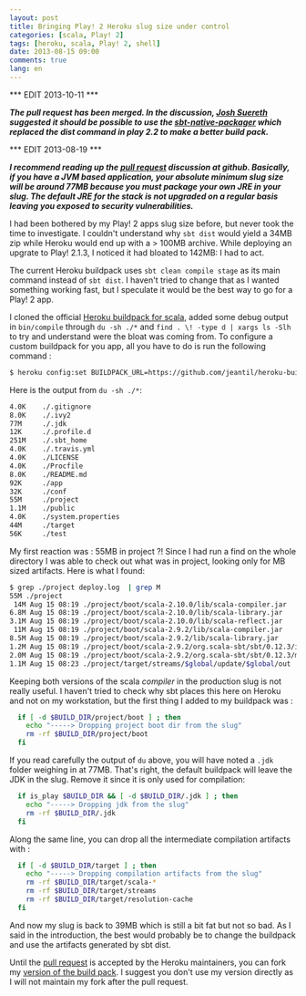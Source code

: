 ```yaml
---
layout: post
title: Bringing Play! 2 Heroku slug size under control
categories: [scala, Play! 2]
tags: [heroku, scala, Play! 2, shell]
date: 2013-08-15 09:00
comments: true
lang: en
---
```

*** EDIT 2013-10-11 ***

***The pull request has been merged. In the discussion, [Josh Suereth](http://jsuereth.com/) suggested it should be possible to use the [sbt-native-packager](http://www.scala-sbt.org/sbt-native-packager/) which replaced the dist command in play 2.2 to make a better build pack.***

*** EDIT 2013-08-19 ***

***I recommend reading up the [pull request](https://github.com/heroku/heroku-buildpack-scala/pull/48) discussion at github. Basically, if you have a JVM based application, your absolute minimum slug size will be around 77MB because you _must_ package your own JRE in your slug. The default JRE for the stack is not upgraded on a regular basis leaving you exposed to security vulnerabilities.***

I had been bothered by my Play! 2 apps slug size before, but never took the time to investigate. I couldn't understand why `sbt dist` would yield a 34MB zip while Heroku would end up with a > 100MB archive. While deploying an upgrate to Play! 2.1.3, I noticed it had bloated to 142MB: I had to act.

The current Heroku buildpack uses `sbt clean compile stage` as its main command instead of `sbt dist`. I haven't tried to change that as I wanted something working fast, but I speculate it would be the best way to go for a Play! 2 app.

I cloned the official [Heroku buildpack for scala](https://github.com/heroku/heroku-buildpack-scala), added some debug output in `bin/compile` through `du -sh ./*` and `find . \! -type d | xargs ls -Slh` to try and understand were the bloat was coming from. To configure a custom buildpack for you app, all you have to do is run the following command :

```bash
$ heroku config:set BUILDPACK_URL=https://github.com/jeantil/heroku-buildpack-scala.git
```

Here is the output from `du -sh ./*`:

```bash
4.0K	./.gitignore
8.0K	./.ivy2
77M		./.jdk
12K		./.profile.d
251M	./.sbt_home
4.0K	./.travis.yml
4.0K	./LICENSE
4.0K	./Procfile
8.0K	./README.md
92K		./app
32K		./conf
55M		./project
1.1M	./public
4.0K	./system.properties
44M		./target
56K		./test
```

My first reaction was : 55MB in project ?! Since I had run a find on the whole directory I was able to check out what was in project, looking only for MB sized artifacts. Here is what I found:

```bash
$ grep ./project deploy.log  | grep M
55M	./project
 14M Aug 15 08:19 ./project/boot/scala-2.10.0/lib/scala-compiler.jar
6.8M Aug 15 08:19 ./project/boot/scala-2.10.0/lib/scala-library.jar
3.1M Aug 15 08:19 ./project/boot/scala-2.10.0/lib/scala-reflect.jar
 11M Aug 15 08:19 ./project/boot/scala-2.9.2/lib/scala-compiler.jar
8.5M Aug 15 08:19 ./project/boot/scala-2.9.2/lib/scala-library.jar
1.2M Aug 15 08:19 ./project/boot/scala-2.9.2/org.scala-sbt/sbt/0.12.3/ivy-2.3.0-rc1.jar
2.0M Aug 15 08:19 ./project/boot/scala-2.9.2/org.scala-sbt/sbt/0.12.3/main-0.12.3.jar
1.1M Aug 15 08:23 ./project/target/streams/$global/update/$global/out
```

Keeping both versions of the scala *compiler* in the production slug is not really useful. I haven't tried to check why sbt places this here on Heroku and not on my workstation, but the first thing I added to my buildpack was :

```bash
  if [ -d $BUILD_DIR/project/boot ] ; then
    echo "-----> Dropping project boot dir from the slug"
    rm -rf $BUILD_DIR/project/boot  
  fi
```

If you read carefully the output of `du` above, you will have noted a `.jdk` folder weighing in at 77MB. That's right, the default buildpack will leave the JDK in the slug. Remove it since it is only used for compilation:

```bash
  if is_play $BUILD_DIR && [ -d $BUILD_DIR/.jdk ] ; then
    echo "-----> Dropping jdk from the slug"
    rm -rf $BUILD_DIR/.jdk
  fi
```

Along the same line, you can drop all the intermediate compilation artifacts with :

```bash
  if [ -d $BUILD_DIR/target ] ; then
    echo "-----> Dropping compilation artifacts from the slug"
    rm -rf $BUILD_DIR/target/scala-*
    rm -rf $BUILD_DIR/target/streams
    rm -rf $BUILD_DIR/target/resolution-cache
  fi
```

And now my slug is back to 39MB which is still a bit fat but not so bad. As I said in the introduction, the best would probably be to change the buildpack and use the artifacts generated by sbt dist.

Until the [pull request](https://github.com/heroku/heroku-buildpack-scala/pull/48) is accepted by the Heroku maintainers, you can fork my [version of the build pack](https://github.com/jeantil/heroku-buildpack-scala). I suggest you don't use my version directly as I will not maintain my fork after the pull request.

